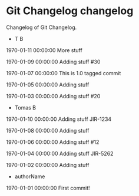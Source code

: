 # Git Changelog changelog

Changelog of Git Changelog.

* T B

1970-01-11 00:00:00
More stuff


1970-01-09 00:00:00
Adding stuff
 #30


1970-01-07 00:00:00
This is 1.0 tagged commit


1970-01-05 00:00:00
Adding stuff


1970-01-03 00:00:00
Adding stuff #20


* Tomas B

1970-01-10 00:00:00
Adding stuff JIR-1234


1970-01-08 00:00:00
Adding stuff


1970-01-06 00:00:00
Adding stuff #12


1970-01-04 00:00:00
Adding stuff 
  JIR-5262


1970-01-02 00:00:00
Adding stuff


* authorName

1970-01-01 00:00:00
First commit!